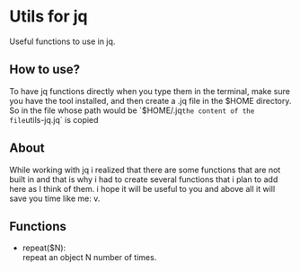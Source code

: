 # Utils for jq
Useful functions to use in jq.

## How to use?
To have jq functions directly when you type them in the terminal, make sure you have
the tool installed, and then create a .jq file in the $HOME directory.
So in the file whose path would be `$HOME/.jq` the content of the file `utils-jq.jq` is 
copied

## About
While working with jq i realized that there are some functions that are not built in and that is why i had to create several functions that i plan to add here as I think of them. i hope it will be useful to you and above all it will save you time like me: v.

## Functions
  * repeat($N):  
    repeat an object N number of times.

